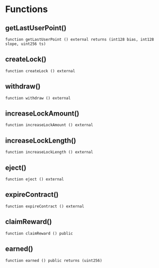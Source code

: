 # Functions

## getLastUserPoint()
`function getLastUserPoint () external returns (int128 bias, int128 slope, uint256 ts)`



## createLock()
`function createLock () external`



## withdraw()
`function withdraw () external`



## increaseLockAmount()
`function increaseLockAmount () external`



## increaseLockLength()
`function increaseLockLength () external`



## eject()
`function eject () external`



## expireContract()
`function expireContract () external`



## claimReward()
`function claimReward () public`



## earned()
`function earned () public returns (uint256)`



